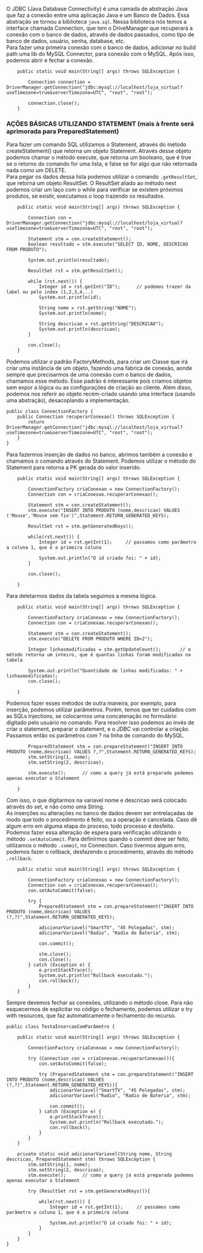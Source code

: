 O JDBC (Java Database Connectivity) é uma camada de abstração Java que faz a conexão entre uma aplicação Java e um Banco de Dados. Essa abstração se tornou a biblioteca `java.sql`. Nessa biblioteca nós temos a interface chamada Connection, que tem o DriveManager que recuperará a conexão com o banco de dados, através de dados passados, como tipo de banco de dados, usuário, senha, database, etc.<br>
Para fazer uma primeira conexão com o banco de dados, adicionar no build path uma lib do MySQL Connector, para conexão com o MySQL. Após isso, podemos abrir e fechar a conexão.
```
	public static void main(String[] args) throws SQLException {

		Connection connection = DriverManager.getConnection("jdbc:mysql://localhost/loja_virtual?useTimezone=true&serverTimezone=UTC", "root", "root");
	
		connection.close();
	}
```
### AÇÕES BÁSICAS UTILIZANDO STATEMENT (mais à frente será aprimorada para PreparedStatement)
Para fazer um comando SQL utilizamos o Statement, através do método createStatement() que retorna um objeto Statement. Através desse objeto podemos chamar o método execute, que retorna um booleano, que é true se o retorno do comando for uma lista, e false se for algo que não retornada nada como um DELETE.<br>
Para pegar os dados dessa lista podemos utilizar o comando `.getResultSet`, que retorna um objeto ResultSet. O ResultSet aliado ao método next podemos criar um laço com o while para verificar se existem próximos produtos, se existir, executamos o loop trazendo os resultados.

```
	public static void main(String[] args) throws SQLException {
		
		Connection con = DriverManager.getConnection("jdbc:mysql://localhost/loja_virtual?useTimezone=true&serverTimezone=UTC", "root", "root");
	
		Statement stm = con.createStatement();
		boolean resultado = stm.execute("SELECT ID, NOME, DESCRICAO FROM PRODUTO");
	
		System.out.println(resultado);
		
		ResultSet rst = stm.getResultSet();
		
		while (rst.next()) {
			Integer id = rst.getInt("ID");		// podemos trazer da label ou pelo index (1,2,3,4...)
			System.out.println(id);
			
			String nome = rst.getString("NOME");
			System.out.println(nome);
			
			String descricao = rst.getString("DESCRICAO");
			System.out.println(descricao);			
		}
		
		con.close();
	}
```

Podemos utilizar o padrão FactoryMethods, para criar um Classe que irá criar uma instância de um objeto, fazendo uma fabrica de conexão, aonde sempre que precisarmos de uma conexão com o banco de dados, chamamos esse método. Esse padrão é interessante pois criamos objetos sem expor a lógica ou as configurações de criação ao cliente. Além disso, podemos nos referir ao objeto recém-criado usando uma interface (usando uma abstração), desacoplando a implementação.
```
public class ConnectionFactory {
	public Connection recuperarConexao() throws SQLException {
		return DriverManager.getConnection("jdbc:mysql://localhost/loja_virtual?useTimezone=true&serverTimezone=UTC", "root", "root");
	}
}

```

Para fazermos inserção de dados no banco, abrimos também a conexão e chamamos o comando através do Statement. Podemos utilizar o método do Statement para retorna a PK gerada do valor inserido.

```
	public static void main(String[] args) throws SQLException {

		ConnectionFactory criaConexao = new ConnectionFactory();
		Connection con = criaConexao.recuperarConexao();	
		
		Statement stm = con.createStatement();
		stm.execute("INSERT INTO PRODUTO (nome,descricao) VALUES ('Mouse','Mouse sem fio')",Statement.RETURN_GENERATED_KEYS);
		
		ResultSet rst = stm.getGeneratedKeys();
		
		while(rst.next()) {
			Integer id = rst.getInt(1);		// passamos como parâmetro a coluna 1, que é a primeira coluna
			
			System.out.println("O id criado foi: " + id);
		}
						
		con.close();
		
	}
```

Para deletarmos dados da tabela seguimos a mesma lógica.

```
	public static void main(String[] args) throws SQLException {

		ConnectionFactory criaConexao = new ConnectionFactory();
		Connection con = criaConexao.recuperarConexao();	
		
		Statement stm = con.createStatement();
		stm.execute("DELETE FROM PRODUTO WHERE ID>2");
		
		Integer linhasmodificadas = stm.getUpdateCount();		// o método retorna um inteiro, que é quantas linhas foram modificadas na tabela
		
		System.out.println("Quantidade de linhas modificadas: " + linhasmodificadas);	
		con.close();
		
	}
```

Podemos fazer esses métodos de outra maneira, por exemplo, para inserção, podemos utilizar parâmetros. Porém, temos que ter cuidados com as SQLs Injections, se colocarmos uma concatenação no formulário digitado pelo usuário no comando. Para resolver isso podemos ao invés de criar o statement, preparar o statement, e o JDBC vai controlar a criação. Passamos então os parâmetros com ? na linha de comando do MySQL.

```
		PreparedStatement stm = con.prepareStatement("INSERT INTO PRODUTO (nome,descricao) VALUES ?,?",Statement.RETURN_GENERATED_KEYS);
		stm.setString(1, nome);
		stm.setString(2, descricao);
		
		stm.execute();		// como a query já está preparada podemos apenas executar o Statement
			
	}
```

Com isso, o que digitarmos na variavel nome e descricao será colocado através do set, e não como uma String.<br>
As inserções ou alterações no banco de dados devem ser entrelaçadas de modo que todo o procedimento é feito, ou a operação é cancelada. Caso dê algum erro em alguma etapa do proceso, todo processo é desfeito. Podemos fazer essa alteração de espera para verificação utilizando o método `.setAutoCommit`. Para definirmos quando o commit deve ser feito, utilizamos o método `.commit`, no Connection. Caso tivermos algum erro, podemos fazer o rollback, desfazendo o procedimento, através do método `.rollback`.

```
	public static void main(String[] args) throws SQLException {

		ConnectionFactory criaConexao = new ConnectionFactory();
		Connection con = criaConexao.recuperarConexao();	
		con.setAutoCommit(false);

		try {
			PreparedStatement stm = con.prepareStatement("INSERT INTO PRODUTO (nome,descricao) VALUES (?,?)",Statement.RETURN_GENERATED_KEYS);

			adicionarVariavel("SmartTV", "45 Polegadas", stm);
			adicionarVariavel("Radio", "Radio de Bateria", stm);
			
			con.commit();

			stm.close();		
			con.close();
		} catch (Exception e) {
			e.printStackTrace();
			System.out.println("Rollback executado.");
			con.rollback();
		}
	}
```

Sempre devemos fechar as conexões, utilizando o método close. Para não esquecermos de explicitar no código o fechamento, podemos utilizar o try with resources, que faz automaticamente o fechamento do recurso.

```
public class TestaInsercaoComParâmetro {

	public static void main(String[] args) throws SQLException {

		ConnectionFactory criaConexao = new ConnectionFactory();

		try (Connection con = criaConexao.recuperarConexao()){
			con.setAutoCommit(false);

			try (PreparedStatement stm = con.prepareStatement("INSERT INTO PRODUTO (nome,descricao) VALUES (?,?)",Statement.RETURN_GENERATED_KEYS)){
				adicionarVariavel("SmartTV", "45 Polegadas", stm);
				adicionarVariavel("Radio", "Radio de Bateria", stm);

				con.commit();
			} catch (Exception e) {
				e.printStackTrace();
				System.out.println("Rollback executado.");
				con.rollback();
			}
		}
	}

	private static void adicionarVariavel(String nome, String descricao, PreparedStatement stm) throws SQLException {
		stm.setString(1, nome);
		stm.setString(2, descricao);
		stm.execute();		// como a query já está preparada podemos apenas executar o Statement

		try (ResultSet rst = stm.getGeneratedKeys()){

			while(rst.next()) {
				Integer id = rst.getInt(1);		// passamos como parâmetro a coluna 1, que é a primeira coluna

				System.out.println("O id criado foi: " + id);
			}
		}
	}
}
```